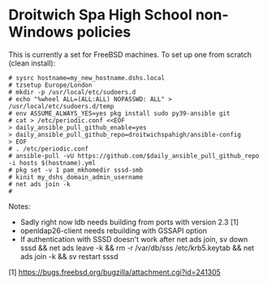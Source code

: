 # Droitwich Spa High School non-Windows policies

This is currently a set for FreeBSD machines.  To set up one from scratch (clean install):

```console
# sysrc hostname=my_new_hostname.dshs.local
# tzsetup Europe/London
# mkdir -p /usr/local/etc/sudoers.d
# echo "%wheel ALL=(ALL:ALL) NOPASSWD: ALL" > /usr/local/etc/sudoers.d/temp
# env ASSUME_ALWAYS_YES=yes pkg install sudo py39-ansible git
# cat > /etc/periodic.conf <<EOF
> daily_ansible_pull_github_enable=yes
> daily_ansible_pull_github_repo=droitwichspahigh/ansible-config
> EOF
# . /etc/periodic.conf
# ansible-pull -vU https://github.com/$daily_ansible_pull_github_repo -i hosts $(hostname).yml
# pkg set -v 1 pam_mkhomedir sssd-smb
# kinit my_dshs_domain_admin_username
# net ads join -k
# 
```

Notes:

- Sadly right now ldb needs building from ports with version 2.3 [1]
- openldap26-client needs rebuilding with GSSAPI option
- If authentication with SSSD doesn't work after net ads join, sv down sssd && net ads leave -k && rm -r /var/db/sss /etc/krb5.keytab && net ads join -k && sv restart sssd

[1] https://bugs.freebsd.org/bugzilla/attachment.cgi?id=241305
